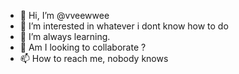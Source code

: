 - 👋 Hi, I’m @vveewwee
- 👀 I’m interested in whatever i dont know how to do
- 🌱 I’m always learning.
- 💞️ Am I looking to collaborate ?
- 📫 How to reach me, nobody knows

<!---
vveewwee/vveewwee is a ✨ special ✨ repository because its `README.md` (this file) appears on your GitHub profile.
You can click the Preview link to take a look at your changes.
--->
